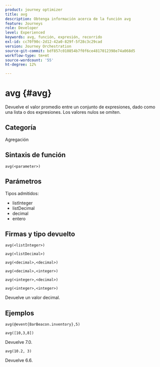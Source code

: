 ```yaml
---
product: journey optimizer
title: avg
description: Obtenga información acerca de la función avg
feature: Journeys
role: Developer
level: Experienced
keywords: avg, función, expresión, recorrido
exl-id: cc70f90c-2d12-42a0-829f-5f28c3c29cad
version: Journey Orchestration
source-git-commit: bdf857c010854b7f0f6ce4817012398e74a068d5
workflow-type: tm+mt
source-wordcount: '55'
ht-degree: 12%

---
```


# avg {#avg}

Devuelve el valor promedio entre un conjunto de expresiones, dado como una lista o dos expresiones. Los valores nulos se omiten.


## Categoría

Agregación

## Sintaxis de función

`avg(<parameter>)`

## Parámetros

Tipos admitidos:

* listInteger
* listDecimal
* decimal
* entero

## Firmas y tipo devuelto

`avg(<listInteger>)`

`avg(<listDecimal>)`

`avg(<decimal>,<decimal>)`

`avg(<decimal>,<integer>)`

`avg(<integer>,<decimal>)`

`avg(<integer>,<integer>)`

Devuelve un valor decimal.

## Ejemplos

`avg(@event{BarBeacon.inventory},5)`

`avg([10,3,8])`

Devuelve 7.0.

`avg(10.2, 3)`

Devuelve 6.6.
